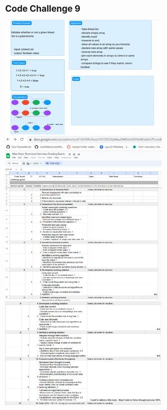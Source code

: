 # Code Challenge 9

![whiteboard](assets/CC9.png)
![rubrickpart1](assets/CC9rubrick1.png)
![rubrickpart2](assets/CC9rubrick2.png)
